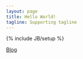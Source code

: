 ```yaml
---
layout: page
title: Hello World!
tagline: Supporting tagline
---
```

{% include JB/setup %}

[Blog](/blog)
